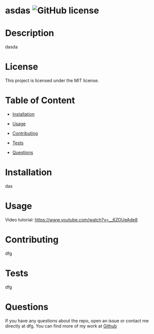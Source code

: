 # asdas ![GitHub license](https://img.shields.io/badge/license-MIT-blue.svg)

# Description
dasda
# License
This project is licensed under the MIT license.

# Table of Content

* [Installation](#installation)

* [Usage](#usage)

* [Contributing](#contributing)

* [Tests](#tests)

* [Questions](#questions)

# Installation
das
# Usage


Video tutorial:
https://www.youtube.com/watch?v=__6ZOUeAde8
# Contributing
dfg
# Tests
dfg

# Questions 
If you have any questions about the repo, open an issue or contact me directly at dfg. 
You can find more of my work at [Github](https://github.com/dfg)
  